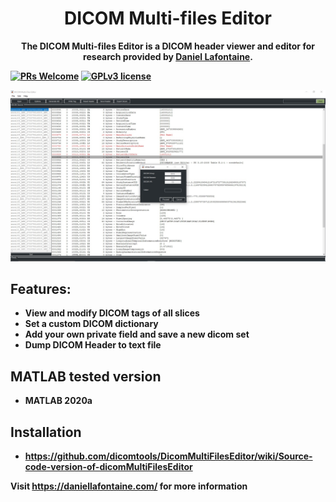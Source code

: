 <div align="center">
  <h1>DICOM Multi-files Editor</h1>
  <p><strong>The DICOM Multi-files Editor is a DICOM header viewer and editor for research provided by <a href="https://daniellafontaine.com/projects/dicom-multi-files-editor/">Daniel Lafontaine</a>.</p>
</div>

[![PRs Welcome](https://img.shields.io/badge/PRs-welcome-brightgreen.svg?style=flat-square)](https://github.com/dicomtools/DicomMultiFilesEditor)
[![GPLv3 license](https://img.shields.io/badge/License-GPLv3-blue.svg)](https://github.com/dicomtools/DicomMultiFilesEditor/blob/main/LICENSE)

![DicomMultiFilesEditor](images/DicomMultiFilesEditorMain.jpg)

## Features:

- View and modify DICOM tags of all slices
- Set a custom DICOM dictionary
- Add your own private field and save a new dicom set
- Dump DICOM Header to text file

## MATLAB tested version

* MATLAB 2020a

## Installation

* https://github.com/dicomtools/DicomMultiFilesEditor/wiki/Source-code-version-of-dicomMultiFilesEditor

Visit https://daniellafontaine.com/ for more information
